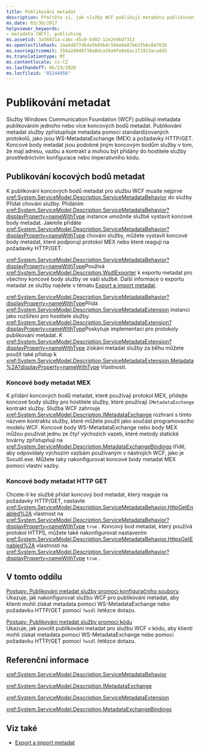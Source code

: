 ```yaml
---
title: Publikování metadat
description: Přečtěte si, jak služby WCF publikují metadata publikováním jednoho nebo více koncových bodů metadat a zpřístupněním metadat pomocí standardních protokolů.
ms.date: 03/30/2017
helpviewer_keywords:
- metadata [WCF], publishing
ms.assetid: 3a56831a-cabc-45c0-bd02-12e2e9bd7313
ms.openlocfilehash: 2aa6d877db4e5b09b4c594e6e87b63fb6c04703b
ms.sourcegitcommit: 358a28048f36a8dca39a9fe6e6ac1f1913acadd5
ms.translationtype: MT
ms.contentlocale: cs-CZ
ms.lasthandoff: 06/23/2020
ms.locfileid: "85244956"
---
```

# <a name="publishing-metadata"></a>Publikování metadat
Služby Windows Communication Foundation (WCF) publikují metadata publikováním jednoho nebo více koncových bodů metadat. Publikování metadat služby zpřístupňuje metadata pomocí standardizovaných protokolů, jako jsou WS-MetadataExchange (MEX) a požadavky HTTP/GET. Koncové body metadat jsou podobné jiným koncovým bodům služby v tom, že mají adresu, vazbu a kontrakt a mohou být přidány do hostitele služby prostřednictvím konfigurace nebo imperativního kódu.  
  
## <a name="publishing-metadata-endpoints"></a>Publikování kocových bodů metadat  
 K publikování koncových bodů metadat pro službu WCF musíte nejprve <xref:System.ServiceModel.Description.ServiceMetadataBehavior> do služby Přidat chování služby. Přidáním <xref:System.ServiceModel.Description.ServiceMetadataBehavior?displayProperty=nameWithType> instance umožníte službě vystavit koncové body metadat. Jakmile přidáte <xref:System.ServiceModel.Description.ServiceMetadataBehavior?displayProperty=nameWithType> chování služby, můžete vystavit koncové body metadat, které podporují protokol MEX nebo které reagují na požadavky HTTP/GET.  
  
 <xref:System.ServiceModel.Description.ServiceMetadataBehavior?displayProperty=nameWithType>Používá <xref:System.ServiceModel.Description.WsdlExporter> k exportu metadat pro všechny koncové body služby ve vaší službě. Další informace o exportu metadat ze služby najdete v tématu [Export a import metadat](exporting-and-importing-metadata.md).  
  
 <xref:System.ServiceModel.Description.ServiceMetadataBehavior?displayProperty=nameWithType>Přidá <xref:System.ServiceModel.Description.ServiceMetadataExtension> instanci jako rozšíření pro hostitele služby. <xref:System.ServiceModel.Description.ServiceMetadataExtension?displayProperty=nameWithType>Poskytuje implementaci pro protokoly publikování metadat. K <xref:System.ServiceModel.Description.ServiceMetadataExtension?displayProperty=nameWithType> získání metadat služby za běhu můžete použít také přístup k <xref:System.ServiceModel.Description.ServiceMetadataExtension.Metadata%2A?displayProperty=nameWithType> Vlastnosti.  
  
### <a name="mex-metadata-endpoints"></a>Koncové body metadat MEX  
 K přidání koncových bodů metadat, které používají protokol MEX, přidejte koncové body služby pro hostitele služby, které používají `IMetadataExchange` kontrakt služby. Služba WCF zahrnuje <xref:System.ServiceModel.Description.IMetadataExchange> rozhraní s tímto názvem kontraktu služby, které můžete použít jako součást programovacího modelu WCF. Koncové body WS-MetadataExchange nebo body MEX můžou používat jednu ze čtyř výchozích vazeb, které metody statické továrny zpřístupňují na <xref:System.ServiceModel.Description.MetadataExchangeBindings> třídě, aby odpovídaly výchozím vazbám používaným v nástrojích WCF, jako je Svcutil.exe. Můžete taky nakonfigurovat koncové body metadat MEX pomocí vlastní vazby.  
  
### <a name="http-get-metadata-endpoints"></a>Koncové body metadat HTTP GET  
 Chcete-li ke službě přidat koncový bod metadat, který reaguje na požadavky HTTP/GET, nastavte <xref:System.ServiceModel.Description.ServiceMetadataBehavior.HttpGetEnabled%2A> vlastnost na <xref:System.ServiceModel.Description.ServiceMetadataBehavior?displayProperty=nameWithType> `true` . Koncový bod metadat, který používá protokol HTTPS, můžete také nakonfigurovat nastavením <xref:System.ServiceModel.Description.ServiceMetadataBehavior.HttpsGetEnabled%2A> vlastnosti na <xref:System.ServiceModel.Description.ServiceMetadataBehavior?displayProperty=nameWithType> `true` .  
  
## <a name="in-this-section"></a>V tomto oddílu  
 [Postupy: Publikování metadat služby promocí konfiguračního souboru](how-to-publish-metadata-for-a-service-using-a-configuration-file.md)  
 Ukazuje, jak nakonfigurovat službu WCF pro publikování metadat, aby klienti mohli získat metadata pomocí WS-MetadataExchange nebo požadavku HTTP/GET pomocí `?wsdl` řetězce dotazu.  
  
 [Postupy: Publikování metadat služby promocí kódu](how-to-publish-metadata-for-a-service-using-code.md)  
 Ukazuje, jak povolit publikování metadat pro službu WCF v kódu, aby klienti mohli získat metadata pomocí WS-MetadataExchange nebo pomocí požadavku HTTP/GET pomocí `?wsdl` řetězce dotazu.  
  
## <a name="reference"></a>Referenční informace  
 <xref:System.ServiceModel.Description.ServiceMetadataBehavior>  
  
 <xref:System.ServiceModel.Description.IMetadataExchange>  
  
 <xref:System.ServiceModel.Description.ServiceMetadataExtension>  
  
 <xref:System.ServiceModel.Description.MetadataExchangeBindings>  
  
## <a name="see-also"></a>Viz také

- [Export a import metadat](exporting-and-importing-metadata.md)
